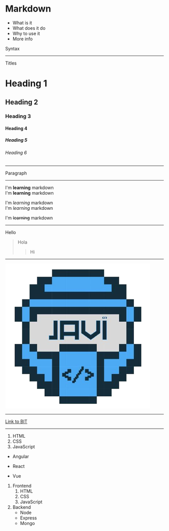# Markdown

- What is it
- What does it do
- Why to use it
- More info

Syntax

---

Titles
# Heading 1
## Heading 2
### Heading 3
#### Heading 4
##### Heading 5
###### Heading 6
---

Paragraph

---
I'm **learning** markdown  
I'm __learning__ markdown

I'm *learning* markdown  
I'm _learning_ markdown

I'm ~~learning~~ markdown

---

Hello
> Hola
>> Hi
---

![logo](javi.png)

---

[Link to BIT](https://bitinstitute.co/)

---

1. HTML
2. CSS
3. JavaScript

* Angular
- React
+ Vue

1. Frontend
    1. HTML
    2. CSS
    3. JavaScript
2. Backend
    - Node
    - Express
    - Mongo
